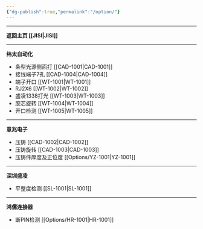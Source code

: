 ```yaml
---
{"dg-publish":true,"permalink":"/option/"}
---
```



---

**返回主页 [[JISI\|JISI]]**

---
**纬太自动化**
- 条型光源侧面打 [[CAD-1001\|CAD-1001]] 
- 接线端子7孔 [[CAD-1004\|CAD-1004]] 
- 端子开口 [[WT-1001\|WT-1001]] 
- RJ2X6 [[WT-1002\|WT-1002]] 
- 盛凌1338打光 [[WT-1003\|WT-1003]] 
- 胶芯旋转 [[WT-1004\|WT-1004]]
- 开口检测 [[WT-1005\|WT-1005]]

---
**意兆电子**
- 压铸 [[CAD-1002\|CAD-1002]] 
- 压铸旋转 [[CAD-1003\|CAD-1003]]
- 压铸件厚度及正位度 [[Options/YZ-1001\|YZ-1001]]
---
**深圳盛凌**
- 平整度检测 [[SL-1001\|SL-1001]]

---

**鸿儒连接器**
- 断PIN检测 [[Options/HR-1001\|HR-1001]]